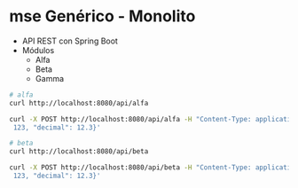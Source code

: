 # mse Genérico - Monolito

- API REST con Spring Boot
- Módulos
    - Alfa
    - Beta
    - Gamma

```sh
# alfa
curl http://localhost:8080/api/alfa

curl -X POST http://localhost:8080/api/alfa -H "Content-Type: application/json" -d '{"texto": "Hola Alfa", "entero":
 123, "decimal": 12.3}'

# beta
curl http://localhost:8080/api/beta

curl -X POST http://localhost:8080/api/beta -H "Content-Type: application/json" -d '{"texto": "Hola Beta", "entero":
 123, "decimal": 12.3}'
```